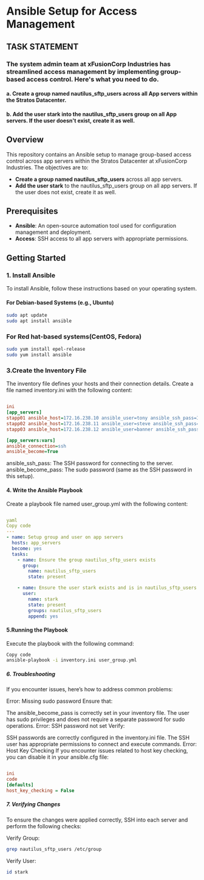 # Ansible Setup for Access Management
## TASK STATEMENT 
### The system admin team at xFusionCorp Industries has streamlined access management by implementing group-based access control. Here's what you need to do.
#### a. Create a group named nautilus_sftp_users across all App servers within the Stratos Datacenter.
#### b. Add the user stark into the nautilus_sftp_users group on all App servers. If the user doesn't exist, create it as well.

## Overview

This repository contains an Ansible setup to manage group-based access control across app servers within the Stratos Datacenter at xFusionCorp Industries. The objectives are to:

- **Create a group named nautilus_sftp_users** across all app servers.
- **Add the user stark** to the nautilus_sftp_users group on all app servers. If the user does not exist, create it as well.

## Prerequisites

- **Ansible**: An open-source automation tool used for configuration management and deployment.
- **Access**: SSH access to all app servers with appropriate permissions.

## Getting Started

### 1. Install Ansible

To install Ansible, follow these instructions based on your operating system.

#### For Debian-based Systems (e.g., Ubuntu)

```bash
sudo apt update
sudo apt install ansible
```
### For Red hat-based systems(CentOS, Fedora)
```bash
sudo yum install epel-release
sudo yum install ansible
```
### 3.Create the Inventory File
The inventory file defines your hosts and their connection details. Create a file named inventory.ini with the following content:

```inventory.ini

ini
[app_servers]
stapp01 ansible_host=172.16.238.10 ansible_user=tony ansible_ssh_pass=Ir0nM@n ansible_become_pass=Ir0nM@n
stapp02 ansible_host=172.16.238.11 ansible_user=steve ansible_ssh_pass=Am3ric@ ansible_become_pass=Am3ric@
stapp03 ansible_host=172.16.238.12 ansible_user=banner ansible_ssh_pass=BigGr33n ansible_become_pass=BigGr33n

[app_servers:vars]
ansible_connection=ssh
ansible_become=True
```
ansible_ssh_pass: The SSH password for connecting to the server.
ansible_become_pass: The sudo password (same as the SSH password in this setup).

#### 4. Write the Ansible Playbook
Create a playbook file named user_group.yml with the following content:

```user_group.yml

yaml
Copy code
---
- name: Setup group and user on app servers
  hosts: app_servers
  become: yes
  tasks:
    - name: Ensure the group nautilus_sftp_users exists
      group:
        name: nautilus_sftp_users
        state: present

    - name: Ensure the user stark exists and is in nautilus_sftp_users group
      user:
        name: stark
        state: present
        groups: nautilus_sftp_users
        append: yes
```
#### 5.Running the Playbook
Execute the playbook with the following command:

```bash
Copy code
ansible-playbook -i inventory.ini user_group.yml
```
##### 6. Troubleshooting
If you encounter issues, here’s how to address common problems:

Error: Missing sudo password
Ensure that:

The ansible_become_pass is correctly set in your inventory file.
The user has sudo privileges and does not require a separate password for sudo operations.
Error: SSH password not set
Verify:

SSH passwords are correctly configured in the inventory.ini file.
The SSH user has appropriate permissions to connect and execute commands.
Error: Host Key Checking
If you encounter issues related to host key checking, you can disable it in your ansible.cfg file:

```ansible.cfg

ini
code
[defaults]
host_key_checking = False
```
##### 7. Verifying Changes
To ensure the changes were applied correctly, SSH into each server and perform the following checks:

Verify Group:

```bash
grep nautilus_sftp_users /etc/group
```
Verify User:
```bash
id stark 
```


